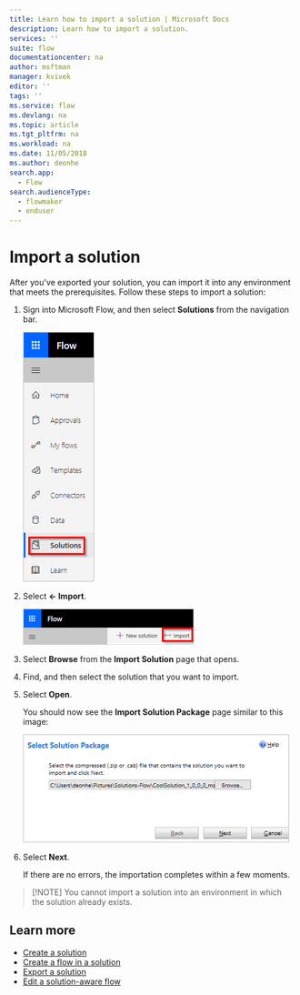 ```yaml
---
title: Learn how to import a solution | Microsoft Docs
description: Learn how to import a solution.
services: ''
suite: flow
documentationcenter: na
author: msftman
manager: kvivek
editor: ''
tags: ''
ms.service: flow
ms.devlang: na
ms.topic: article
ms.tgt_pltfrm: na
ms.workload: na
ms.date: 11/05/2018
ms.author: deonhe
search.app: 
  - Flow
search.audienceType: 
  - flowmaker
  - enduser
---
```


# Import a solution

After you've exported your solution, you can import it into any environment that meets the prerequisites. Follow these steps to import a solution:

1. Sign into Microsoft Flow, and then select **Solutions** from the navigation bar.

    ![](./media/import-flow-solution/select-solutions-from-left-nav.png)

1. Select **<- Import**.

    ![](./media/import-flow-solution/select-import.png)

1. Select **Browse** from the **Import Solution** page that opens.
1. Find, and then select the solution that you want to import.
1. Select **Open**.

    You should now see the **Import Solution Package** page similar to this image:

    ![](./media/import-flow-solution/import-solution.png)

1. Select **Next**.

    If there are no errors, the importation completes within a few moments.

> [!NOTE] You cannot import a solution into an environment in which the solution already exists.

## Learn more

* [Create a solution](./overview-solution-flows.md)
* [Create a flow in a solution](./create-flow-solution.md)
* [Export a solution](./export-flow-solution.md)
* [Edit a solution-aware flow](./edit-solution-aware-flow.md)